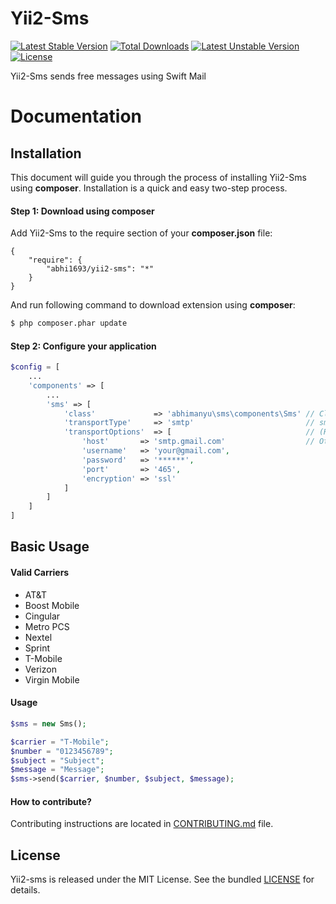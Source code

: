Yii2-Sms
========

[![Latest Stable Version](https://poser.pugx.org/abhi1693/yii2-sms/v/stable.svg)](https://packagist.org/packages/abhi1693/yii2-sms) [![Total Downloads](https://poser.pugx.org/abhi1693/yii2-sms/downloads.svg)](https://packagist.org/packages/abhi1693/yii2-sms) [![Latest Unstable Version](https://poser.pugx.org/abhi1693/yii2-sms/v/unstable.svg)](https://packagist.org/packages/abhi1693/yii2-sms) [![License](https://poser.pugx.org/abhi1693/yii2-sms/license.svg)](https://packagist.org/packages/abhi1693/yii2-sms)

Yii2-Sms sends free messages using Swift Mail

Documentation
=============

## Installation


This document will guide you through the process of installing Yii2-Sms using **composer**. Installation is a quick and
easy two-step process.


#### Step 1: Download using composer


Add Yii2-Sms to the require section of your **composer.json** file:

```
{
    "require": {
        "abhi1693/yii2-sms": "*"
    }
}
```

And run following command to download extension using **composer**:

```bash
$ php composer.phar update
```

#### Step 2: Configure your application

```php
$config = [
    ...
    'components' => [
        ...
        'sms' => [
            'class'             => 'abhimanyu\sms\components\Sms' // Class (Required)
            'transportType'     => 'smtp'                         // smtp/php (Optional)
            'transportOptions'  => [                              // (Required)
                'host'       => 'smtp.gmail.com'                  // Other domains can also be used
                'username'   => 'your@gmail.com',
                'password'   => '******',
                'port'       => '465',
                'encryption' => 'ssl'
            ]
        ]
    ]
]
```

## Basic Usage

#### Valid Carriers

- AT&T
- Boost Mobile
- Cingular
- Metro PCS
- Nextel
- Sprint
- T-Mobile
- Verizon
- Virgin Mobile

#### Usage

```php
$sms = new Sms();

$carrier = "T-Mobile";
$number = "0123456789";
$subject = "Subject";
$message = "Message";
$sms->send($carrier, $number, $subject, $message);
```

#### How to contribute?

Contributing instructions are located in [CONTRIBUTING.md](CONTRIBUTING.md) file.

## License

Yii2-sms is released under the MIT License. See the bundled [LICENSE](LICENSE) for details.

